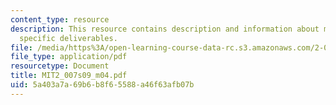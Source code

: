 ```yaml
---
content_type: resource
description: This resource contains description and information about milestone 2
  specific deliverables.
file: /media/https%3A/open-learning-course-data-rc.s3.amazonaws.com/2-007-design-and-manufacturing-i-spring-2009/5a403a7a69b6b8f65588a46f63afb07b_MIT2_007s09_m04.pdf
file_type: application/pdf
resourcetype: Document
title: MIT2_007s09_m04.pdf
uid: 5a403a7a-69b6-b8f6-5588-a46f63afb07b
---
```

